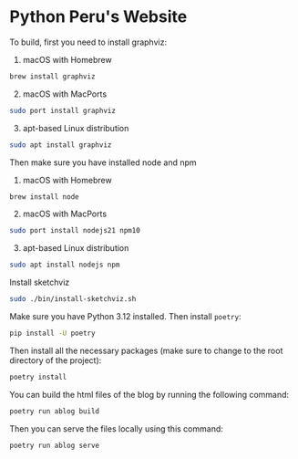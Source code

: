 # Python Peru's Website


To build, first you need to install graphviz:

1. macOS with Homebrew
```sh
brew install graphviz
```

2. macOS with MacPorts
```sh
sudo port install graphviz
```

3. apt-based Linux distribution
```sh
sudo apt install graphviz
```

Then make sure you have installed node and npm

1. macOS with Homebrew
```sh
brew install node
```

2. macOS with MacPorts
```sh
sudo port install nodejs21 npm10
```

3. apt-based Linux distribution
```sh
sudo apt install nodejs npm
```

Install sketchviz
```sh
sudo ./bin/install-sketchviz.sh
```

Make sure you have Python 3.12 installed. Then install `poetry`:

```sh
pip install -U poetry
```

Then install all the necessary packages (make sure to change to the root directory of the project):

```sh
poetry install
```

You can build the html files of the blog by running the following command:

```sh
poetry run ablog build
```

Then you can serve the files locally using this command:
```sh
poetry run ablog serve
```
